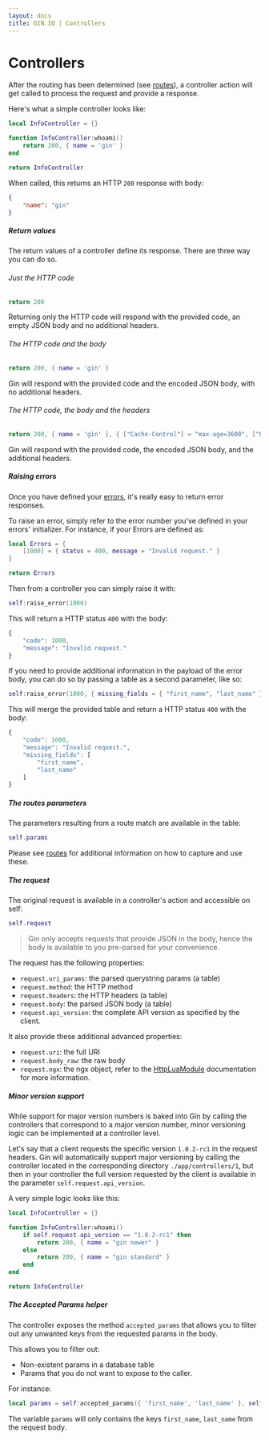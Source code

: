 ```yaml
---
layout: docs
title: GIN.IO | Controllers
---
```



# Controllers

After the routing has been determined (see [routes](/docs/routes.html)), a controller action will get called to process the request and provide a response.

Here's what a simple controller looks like:

```lua
local InfoController = {}

function InfoController:whoami()
    return 200, { name = 'gin' }
end

return InfoController
```

When called, this returns an HTTP `200` response with body:

```json
{
    "name": "gin"
}
```

##### Return values

The return values of a controller define its response. There are three way you can do so.

###### Just the HTTP code

```lua
return 200
```

Returning only the HTTP code will respond with the provided code, an empty JSON body and no additional headers.

###### The HTTP code and the body

```lua
return 200, { name = 'gin' }
```

Gin will respond with the provided code and the encoded JSON body, with no additional headers.

###### The HTTP code, the body and the headers

```lua
return 200, { name = 'gin' }, { ["Cache-Control"] = "max-age=3600", ["Retry-After"] = "120" }
```

Gin will respond with the provided code, the encoded JSON body, and the additional headers.


##### Raising errors

Once you have defined your [errors](/docs/errors.html), it's really easy to return error responses.

To raise an error, simply refer to the error number you've defined in your errors' initializer. For instance, if your Errors are defined as:

```lua
local Errors = {
    [1000] = { status = 400, message = "Invalid request." }
}

return Errors
```

Then from a controller you can simply raise it with:

```lua
self:raise_error(1000)

```

This will return a HTTP status `400` with the body:

```javascript
{
    "code": 1000,
    "message": "Invalid request."
}

```

If you need to provide additional information in the payload of the error body, you can do so by passing a table as a second parameter, like so:

```lua
self:raise_error(1000, { missing_fields = { "first_name", "last_name" } })

```

This will merge the provided table and return a HTTP status `400` with the body:

```javascript
{
    "code": 1000,
    "message": "Invalid request.",
    "missing_fields": [
        "first_name",
        "last_name"
    ]
}

```

##### The routes parameters

The parameters resulting from a route match are available in the table:

```lua
self.params
```

Please see [routes](/docs/routes.html) for additional information on how to capture and use these.

##### The request

The original request is available in a controller's action and accessible on self:

```lua
self.request
```

> Gin only accepts requests that provide JSON in the body, hence the body is available to you pre-parsed for your convenience.

The request has the following properties:

 * `request.uri_params`: the parsed querystring params (a table)
 * `request.method`: the HTTP method
 * `request.headers`: the HTTP headers (a table)
 * `request.body`: the parsed JSON body (a table)
 * `request.api_version`: the complete API version as specified by the client.

It also provide these additional advanced properties:

 * `request.uri`: the full URI
 * `request.body_raw`: the raw body
 * `request.ngx`: the ngx object, refer to the [HttpLuaModule](http://wiki.nginx.org/HttpLuaModule) documentation for more information.


##### Minor version support

While support for major version numbers is baked into Gin by calling the controllers that correspond to a major version number, minor versioning logic can be implemented at a controller level.

Let's say that a client requests the specific version `1.0.2-rc1` in the request headers. Gin will automatically support major versioning by calling the controller located in the corresponding directory `./app/controllers/1`, but then in your controller the full version requested by the client is available in the parameter `self.request.api_version`.

A very simple logic looks like this:

```lua
local InfoController = {}

function InfoController:whoami()
    if self.request.api_version == "1.0.2-rc1" then
        return 200, { name = "gin newer" }
    else
        return 200, { name = "gin standard" }
    end
end

return InfoController
```

##### The Accepted Params helper

The controller exposes the method `accepted_params` that allows you to filter out any unwanted keys from the requested params in the body.

This allows you to filter out:

 * Non-existent params in a database table
 * Params that you do not want to expose to the caller.

For instance:

```lua
local params = self:accepted_params({ 'first_name', 'last_name' }, self.request.body)
```

The variable `params` will only contains the keys `first_name`, `last_name` from the request body.





